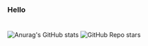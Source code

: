 ### Hello
# 
# 
![Anurag's GitHub stats](https://github-readme-stats.vercel.app/api?username=Lagendking&show_icons=true&theme=dark)
![GitHub Repo stars](https://img.shields.io/github/stars/ankidroid/Anki-Android?style=social)
<!--
**Lagendking/Lagendking** is a ✨ _special_ ✨ repository because its `README.md` (this file) appears on your GitHub profile.

Here are some ideas to get you started:

- 🔭 I’m currently working on ...
- 🌱 I’m currently learning ...
- 👯 I’m looking to collaborate on ...
- 🤔 I’m looking for help with ...
- 💬 Ask me about ...
- 📫 How to reach me: ...
- 😄 Pronouns: ...
- ⚡ Fun fact: ...
-->

